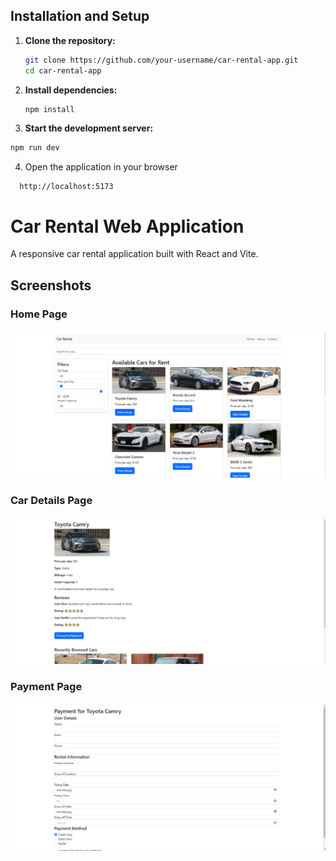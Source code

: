 
## Installation and Setup

1. **Clone the repository:**
   ```bash
   git clone https://github.com/your-username/car-rental-app.git
   cd car-rental-app
2. **Install dependencies:**
   ```bash
   npm install
3. **Start the development server:**
  ```bash
  npm run dev
```

4. Open the application in your browser
  ```
    http://localhost:5173
```

# Car Rental Web Application

A responsive car rental application built with React and Vite.

## Screenshots

### Home Page
![Home Page](./home-page.png)


### Car Details Page
![Car Details Page](./car-details.png)

### Payment Page
![Payment Page](./payment.png)

